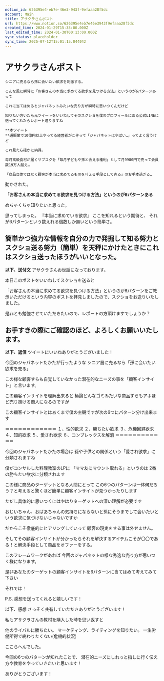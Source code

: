 ```yaml
---
notion_id: 626395e4-eb7e-46e3-943f-9efaaa28f5dc
account: Main
title: アサクラさんポスト
url: https://www.notion.so/626395e4eb7e46e3943f9efaaa28f5dc
created_time: 2024-01-29T15:33:00.000Z
last_edited_time: 2024-01-30T00:13:00.000Z
sync_status: placeholder
sync_time: 2025-07-12T15:01:15.044042
---
```

# アサクラさんポスト

```plain text
シニアに売るなら孫に会いたい欲求を刺激する。

こんな風に瞬時に「お客さんの本当に求めてる欲求を見つける方法」というのが6パターンあって

これに当てはめるとジャパネットみたいな売り方が瞬時に思いつくんだけど

知りたい方いたら元ツイートをいいねしてそのスクショを僕のプロフィールにある公式LINEに送ってくれたらレポート送りますね

**本ツイート
**通販業で10億円以上やってる経営者がこぞって「ジャパネットはやばい…」ってよく言うけど

これ見たら確かに納得。

毎月高級食材が届くサブスクを「毎月子どもや孫と会える権利」として月9980円で売って会員数19万人越え…

「商品自体ではなく顧客が本当に求めてるものを叶える手段として売る」のお手本過ぎる…
```
動かされた。

**「お客さんの本当に求めてる欲求を見つける方法」というのが6パターンある**

めちゃくちゃ知りたいと思った。

思ってしまった。
『本当に求めている欲求』
ここを知れるという期待と、
それが6パターンという数えれる個数しか無いという簡単さ。

簡単かつ強力な情報を自分の力で発掘して知る努力と
スクショ送る努力（簡単）を天秤にかけたときにこれはスクショ送ったほうがいいとなった。
---
**以下、送付文**
アサクラさんお世話になっております。

本日このポストをいいねしてスクショを送ると

「お客さんの本当に求めてる欲求を見つける方法」というのが6パターンをご教示いただけるという内容のポストを拝見しましたので、スクショをお送りいたしました。

是非とも勉強させていただきたいので、レポートの方頂けますでしょうか？

お手すきの際にご確認のほど、よろしくお願いいたします。
---

**以下、返信**
ツイートにいいねありがとうございました！

今回のジャパネットたかたが行ったような
シニア層に売るなら「孫に会いたい欲求を売る」

この様な顧客すらも自覚していなかった潜在的なニーズの事を「顧客インサイト」と言います。

この顧客インサイトを理解出来ると
極論どんなゴミみたいな商品すらもアホほど売り捌ける商人になるのですが

この顧客インサイトとはあくまで僕の主観ですが次の6つにパターン分け出来ます

＝＝＝＝＝＝＝＝＝＝＝＝
１、性的欲求
２、勝ちたい欲求
３、危機回避欲求
４、知的欲求
５、愛され欲求
６、コンプレックスを解消
＝＝＝＝＝＝＝＝＝＝＝＝

今回のジャパネットたかたの場合は
孫や子供との関係という「愛され欲求」に分類されますね

僕がコンサルした料理教室のLPに
「ママ友にマウント取れる」というのは
2番の勝ちたい欲求に分類されます


この様に商品のターゲットとなる人間にとって
この6つのパターンは一体何だろう？と考えると驚くほど簡単に顧客インサイトが見つかったりします

ただし具体的に思いつくにはやはりターゲットへの深い理解が必要です

おじいちゃん、おばあちゃんの気持ちにならないと孫にそうまでして会いたいという欲求に気づけないじゃないですか

だからこそ徹底的にヒアリングしていって
顧客の現実をする事は外せません。

そしてその顧客インサイトが分かったらそれを解決するアイテムこそが〇〇である！と解決手段として商品をオファーをする。

このフレームワークがあれば
今回のジャパネットの様な秀逸な売り方が思いつく様になります。

是非あなたのターゲットの顧客インサイトを6パターンに当てはめて考えてみて下さい

それでは！

P.S.
感想を送ってくれると嬉しいです！

以下、感想
さっそく共有していただきありがとうございます！

私もアサクラさんの教材を購入した時を思い返すと

他のライバルに勝ちたい。
マーケティング、ライティングを知りたい。
一生労働所得で終わりたくない(危機的状況)

ここらへんでした。

今回の6つのパターンが知れたことで、
潜在的ニーズにしれっと指しに行く伝え方や教育をやっていきたいと思います！

ありがとうございます！